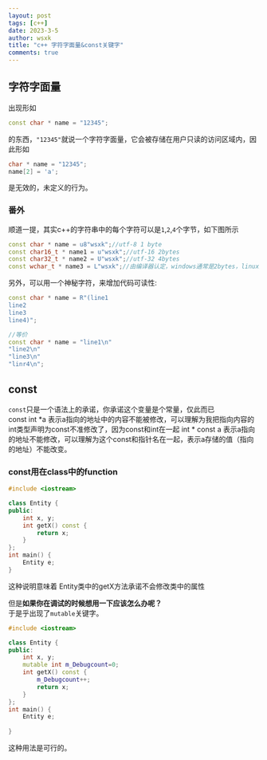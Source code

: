 ```yaml
---
layout: post
tags: [c++]
date: 2023-3-5
author: wsxk
title: "c++ 字符字面量&const关键字"
comments: true
---
```



## 字符字面量<br>
出现形如
```c++
const char * name = "12345";
```
的东西，`"12345"`就说一个字符字面量，它会被存储在用户只读的访问区域内，因此形如
```c++
char * name = "12345";
name[2] = 'a';
```
是无效的，未定义的行为。<br>

### 番外<br>
顺道一提，其实c++的字符串中的每个字符可以是`1`,`2`,`4`个字节，如下图所示<br>
```c++
const char * name = u8"wsxk";//utf-8 1 byte
const char16_t * name1 = u"wsxk";//utf-16 2bytes
const char32_t * name2 = U"wsxk";//utf-32 4bytes
const wchar_t * name3 = L"wsxk";//由编译器认定，windows通常是2bytes，linux是4bytes
```
另外，可以用一个神秘字符，来增加代码可读性:
```c++
const char * name = R"(line1
line2
line3
line4)";

//等价
const char * name = "line1\n"
"line2\n"
"line3\n"
"linr4\n";
```


## const<br>
`const`只是一个语法上的承诺，你承诺这个变量是个常量，仅此而已<br>
const int *a 表示a指向的地址中的内容不能被修改，可以理解为我把指向内容的int类型声明为const不准修改了，因为const和int在一起
int * const a 表示a指向的地址不能修改，可以理解为这个const和指针名在一起，表示a存储的值（指向的地址）不能改变。<br>

### const用在class中的function<br>
```c++
#include <iostream>

class Entity {
public:
	int x, y;
	int getX() const {
		return x;
	}
};
int main() {
	Entity e;
}
```
这种说明意味着 Entity类中的getX方法承诺不会修改类中的属性<br>

但是**如果你在调试的时候想用一下应该怎么办呢？**<br>
于是乎出现了`mutable`关键字。<br>
```c++
#include <iostream>

class Entity {
public:
	int x, y;
	mutable int m_Debugcount=0;
	int getX() const {
		m_Debugcount++;
		return x;
	}
};
int main() {
	Entity e;
	
}
```
这种用法是可行的。<br>